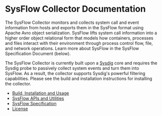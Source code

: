 # SysFlow Collector Documentation

The SysFlow Collector monitors and collects system call and event information from hosts
and exports them in the SysFlow format using Apache Avro object serialization.  SysFlow lifts
system call information into a higher order object relational form that models how containers,
processes and files interact with their environment through process control flow, file, and network
operations.  Learn more about SysFlow in the SysFlow Specification Document (below).

The SysFlow Collector is currently built upon a [Sysdig](https://github.com/draios/sysdig) core and 
requires the Sysdig probe to passively collect system events and turn them into SysFlow.  As a result, 
the collector supports Sysdig's powerful filtering capabilities. Please see the build and installation 
instructions for installing the collector.

* [Build, Installation and Usage](BUILD.md)
* [SysFlow APIs and Utilities](API.md)
* [SysFlow Specification](SPEC.md)
* [License](LICENSE.md)
